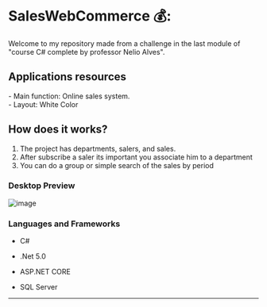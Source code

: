 # SalesWebCommerce 💰:

Welcome to my repository made from a challenge in the last module of "course C# complete by professor Nelio Alves".

<h2>Applications resources</h2>
- Main function: Online sales system.<br>
- Layout: White Color


<h2>How does it works?</h2>

1. The project has departments, salers, and sales.
3. After subscribe a saler its important you associate him to a department
4. You can do a group or simple search of the sales by period


### Desktop Preview

![image](https://user-images.githubusercontent.com/55301440/162006501-bf5f6f09-ffe2-4f7b-901f-02a1440cecb8.png)



### Languages and Frameworks

- C#

- .Net 5.0

- ASP.NET CORE

- SQL Server

<hr>
